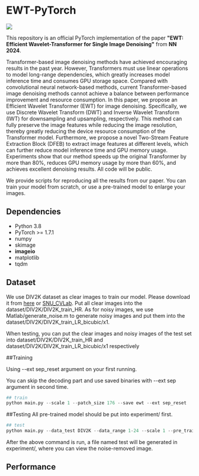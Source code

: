 # EWT-PyTorch

![](/figs/main.png)

This repository is an official PyTorch implementation of the paper **"EWT: Efficient Wavelet-Transformer for
Single Image Denoising"** from **NN 2024**.

Transformer-based image denoising methods have
achieved encouraging results in the past year. However, Transformers must use linear operations to model long-range dependencies, which greatly increases model inference time and
consumes GPU storage space. Compared with convolutional neural network-based methods, current Transformer-based image
denoising methods cannot achieve a balance between performance improvement and resource consumption. In this paper,
we propose an Efficient Wavelet Transformer (EWT) for image
denoising. Specifically, we use Discrete Wavelet Transform (DWT)
and Inverse Wavelet Transform (IWT) for downsampling and
upsampling, respectively. This method can fully preserve the image features while reducing the image resolution, thereby greatly
reducing the device resource consumption of the Transformer
model. Furthermore, we propose a novel Two-Stream Feature
Extraction Block (DFEB) to extract image features at different
levels, which can further reduce model inference time and GPU
memory usage. Experiments show that our method speeds up the
original Transformer by more than 80%, reduces GPU memory
usage by more than 60%, and achieves excellent denoising results.
All code will be public.


We provide scripts for reproducing all the results from our paper. You can train your model from scratch, or use a pre-trained model to enlarge your images.

## Dependencies
* Python 3.8
* PyTorch >= 1.7.1
* numpy
* skimage
* **imageio**
* matplotlib
* tqdm

## Dataset
We use DIV2K dataset as clear images to train our model. Please download it from <a href="https://data.vision.ee.ethz.ch/cvl/DIV2K/">here</a>  or  <a href="https://cv.snu.ac.kr/research/EDSR/DIV2K.tar">SNU_CVLab</a>. Put all clear images into the dataset/DIV2K/DIV2K_train_HR.
As for noisy images, we use Matlab/generate_noise.m to generate noisy images and put them into the dataset/DIV2K/DIV2K_train_LR_bicubic/x1.

When testing, you can put the clear images and noisy images of the test set into dataset/DIV2K/DIV2K_train_HR and dataset/DIV2K/DIV2K_train_LR_bicubic/x1 respectively

##Training

Using --ext sep_reset argument on your first running. 

You can skip the decoding part and use saved binaries with --ext sep argument in second time.

```python
## train
python main.py --scale 1 --patch_size 176 --save ewt --ext sep_reset
```

##Testing
All pre-trained model should be put into experiment/ first.
```python
## test
python main.py --data_test DIV2K --data_range 1-24 --scale 1 --pre_train your_path/EWT/experiment/model_name/model/model_best.pt --test_only --save_results --ext sep_reset
```
After the above command is run, a file named test will be generated in experiment/, where you can view the noise-removed image.

## Performance